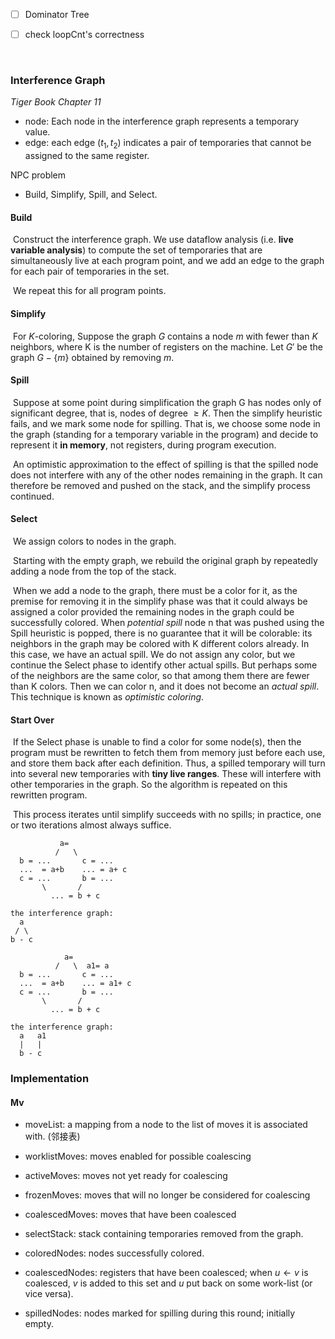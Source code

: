 - [ ] Dominator Tree
- [ ] check loopCnt's correctness

  ​

### Interference Graph

*Tiger Book Chapter 11*

- node: Each node in the interference graph represents a temporary value.
- edge: each edge $(t_1,t_2)$ indicates a pair of temporaries that cannot be assigned to the same register.

NPC problem



- Build, Simplify, Spill, and Select.

#### Build

​	Construct the interference graph. We use dataflow analysis (i.e. **live variable analysis**) to compute the set of temporaries that are simultaneously live at each program point, and we add an edge to the graph for each pair of temporaries in the set. 

​	We repeat this for all program points.

#### Simplify

​	For $K$-coloring, Suppose the graph $G$ contains a node $m$ with fewer than $K$ neighbors, where K is the number of
registers on the machine. Let $G'$ be the graph $G − \{m\}$ obtained by removing $m$.

#### Spill

​	Suppose at some point during simplification the graph G has nodes only of significant degree, that is, nodes of degree $≥ K$. Then the simplify heuristic fails, and we mark some node for spilling. That is, we choose some node in the graph (standing for a temporary variable in the program) and decide to represent it **in memory**, not registers, during program execution. 

​	An optimistic approximation to the effect of spilling is that the spilled node does not interfere with any of the other nodes remaining in the graph. It can therefore be removed and pushed on the stack, and the simplify process continued.

#### Select

​	We assign colors to nodes in the graph. 

​	Starting with the empty graph, we rebuild the original graph by repeatedly adding a node from the top of the stack. 

​	When we add a node to the graph, there must be a color for it, as the premise for removing it in the simplify phase was that it could always be assigned a color provided the remaining nodes in the graph could be successfully colored. When *potential spill* node n that was pushed using the Spill heuristic is popped, there is no guarantee that it will be colorable: its neighbors in the
graph may be colored with K different colors already. In this case, we have an actual spill. We do not assign any color, but we continue the Select phase to identify other actual spills. But perhaps some of the neighbors are the same color, so that among them there are fewer than K colors. Then we can color n, and it does not become an *actual spill*. This technique is known as *optimistic coloring*.

#### Start Over

​	If the Select phase is unable to find a color for some node(s), then the program must be rewritten to fetch them from memory just before each use, and store them back after each definition. Thus, a spilled temporary will turn into several new temporaries with **tiny live ranges**. These will interfere with other temporaries in the graph. So the algorithm is repeated on
this rewritten program. 

​	This process iterates until simplify succeeds with no spills; in practice, one or two iterations almost always suffice.

```
           a=
          /   \
  b = ...       c = ...
  ...  = a+b    ... = a+ c
  c = ...       b = ...
       \       /
         ... = b + c
         
the interference graph:
  a
 / \
b - c

            a=
          /   \  a1= a
  b = ...       c = ...
  ...  = a+b    ... = a1+ c
  c = ...       b = ...
       \       /
         ... = b + c
         
the interference graph:
  a   a1
  |   | 
  b - c
```



### Implementation

#### Mv 

- moveList: a mapping from a node to the list of moves it is associated with. (邻接表)
- worklistMoves: moves enabled for possible coalescing
- activeMoves: moves not yet ready for coalescing
- frozenMoves: moves that will no longer be considered for coalescing
- coalescedMoves: moves that have been coalesced



- selectStack: stack containing temporaries removed from the graph.
- coloredNodes: nodes successfully colored.
- coalescedNodes: registers that have been coalesced; when $u←v$ is coalesced, $v$ is added to this set and $u$ put back on some work-list (or vice versa).
- spilledNodes: nodes marked for spilling during this round; initially empty.